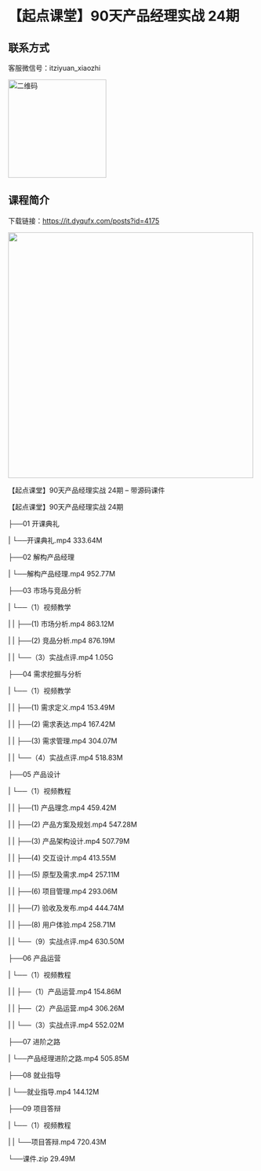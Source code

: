 # 【起点课堂】90天产品经理实战 24期

## 联系方式

客服微信号：itziyuan_xiaozhi

<img src="https://ziyuanyun.oss-cn-guangzhou.aliyuncs.com/common/20240614073449/666b82192834a.jpg" width="200" height="200" alt="二维码">

## 课程简介

下载链接：https://it.dyqufx.com/posts?id=4175

<img src="https://ziyuanyun.oss-cn-guangzhou.aliyuncs.com/yun/20240614075323/666b8673da43a.jpg" width="500" alt="">

  【起点课堂】90天产品经理实战 24期 &#8211; 带源码课件

 【起点课堂】90天产品经理实战 24期



 ├──01 开课典礼

 | └──开课典礼.mp4 333.64M

 ├──02 解构产品经理

 | └──解构产品经理.mp4 952.77M

 ├──03 市场与竞品分析

 | └──（1）视频教学

 | | ├──(1) 市场分析.mp4 863.12M

 | | ├──(2) 竞品分析.mp4 876.19M

 | | └──（3）实战点评.mp4 1.05G

 ├──04 需求挖掘与分析

 | └──（1）视频教学

 | | ├──(1) 需求定义.mp4 153.49M

 | | ├──(2) 需求表达.mp4 167.42M

 | | ├──(3) 需求管理.mp4 304.07M

 | | └──（4）实战点评.mp4 518.83M

 ├──05 产品设计

 | └──（1）视频教程

 | | ├──(1) 产品理念.mp4 459.42M

 | | ├──(2) 产品方案及规划.mp4 547.28M

 | | ├──(3) 产品架构设计.mp4 507.79M

 | | ├──(4) 交互设计.mp4 413.55M

 | | ├──(5) 原型及需求.mp4 257.11M

 | | ├──(6) 项目管理.mp4 293.06M

 | | ├──(7) 验收及发布.mp4 444.74M

 | | ├──(8) 用户体验.mp4 258.71M

 | | └──（9）实战点评.mp4 630.50M

 ├──06 产品运营

 | └──（1）视频教程

 | | ├──（1）产品运营.mp4 154.86M

 | | ├──（2）产品运营.mp4 306.26M

 | | └──（3）实战点评.mp4 552.02M

 ├──07 进阶之路

 | └──产品经理进阶之路.mp4 505.85M

 ├──08 就业指导

 | └──就业指导.mp4 144.12M

 ├──09 项目答辩

 | └──（1）视频教程

 | | └──项目答辩.mp4 720.43M

 └──课件.zip 29.49M

  